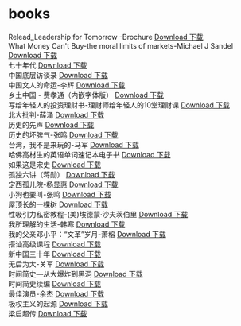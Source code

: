 # books
Relead_Leadership for Tomorrow -Brochure  [Download 下载](http://yimuhe.com/file-4171928.html)<br>
What Money Can't Buy-the moral limits of markets-Michael J Sandel [Download 下载](http://yimuhe.com/file-4171929.html)<br>
七十年代 [Download 下载](http://yimuhe.com/file-4171930.html)<br>
中国底层访谈录 [Download 下载](http://yimuhe.com/file-4171931.html)<br>
中国文人的命运-李辉 [Download 下载](http://yimuhe.com/file-4171932.html)<br>
乡土中国 - 费孝通（内嵌字体版） [Download 下载](http://yimuhe.com/file-4171933.html)<br>
写给年轻人的投资理财书-理财师给年轻人的10堂理财课 [Download 下载](http://yimuhe.com/file-4171934.html)<br>
北大批判-薛涌 [Download 下载](http://yimuhe.com/file-4171935.html)<br>
历史的先声 [Download 下载](http://yimuhe.com/file-4171936.html)<br>
历史的坏脾气-张鸣 [Download 下载](http://yimuhe.com/file-4171937.html)<br>
台湾，我不是来玩的-马军 [Download 下载](http://yimuhe.com/file-4171938.html)<br>
哈佛高材生的英语单词速记本电子书 [Download 下载](http://yimuhe.com/file-4171939.html)<br>
如果这是宋史 [Download 下载](http://yimuhe.com/file-4171940.html)<br>
孤独六讲（蒋勋） [Download 下载](http://yimuhe.com/file-4171941.html)<br>
定西孤儿院-杨显惠 [Download 下载](http://yimuhe.com/file-4171942.html)<br>
小狗也要叫-张鸣 [Download 下载](http://yimuhe.com/file-4171943.html)<br>
屋顶长的一棵树 [Download 下载](http://yimuhe.com/file-4171944.html)<br>
性吸引力私密教程-(美)埃德蒙·沙夫茨伯里 [Download 下载](http://yimuhe.com/file-4171945.html)<br>
我所理解的生活-韩寒 [Download 下载](http://yimuhe.com/file-4171946.html)<br>
我的父亲邓小平：“文革”岁月-萧榕 [Download 下载](http://yimuhe.com/file-4171947.html)<br>
搭讪高级课程 [Download 下载](http://yimuhe.com/file-4171948.html)<br>
新中国三十年 [Download 下载](http://yimuhe.com/file-4171950.html)<br>
无后为大-关军 [Download 下载](http://yimuhe.com/file-4171951.html)<br>
时间简史—从大爆炸到黑洞 [Download 下载](http://yimuhe.com/file-4171952.html)<br>
时间简史续编 [Download 下载](http://yimuhe.com/file-4171953.html)<br>
最佳演员-余杰 [Download 下载](http://yimuhe.com/file-4171954.html)<br>
极权主义的起源 [Download 下载](http://yimuhe.com/file-4171955.html)<br>
梁启超传 [Download 下载](http://yimuhe.com/file-4171956.html)<br>
